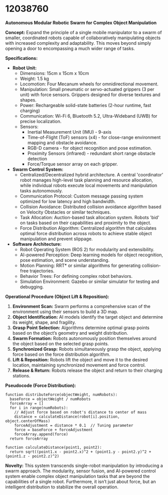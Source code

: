 # 12038760

**Autonomous Modular Robotic Swarm for Complex Object Manipulation**

**Concept:** Expand the principle of a single mobile manipulator to a swarm of smaller, coordinated robots capable of collaboratively manipulating objects with increased complexity and adaptability. This moves beyond simply opening a door to encompassing a much wider range of tasks.

**Specifications:**

*   **Robot Unit:**
    *   Dimensions: 15cm x 15cm x 10cm
    *   Weight: 1.5 kg
    *   Locomotion: Four Mecanum wheels for omnidirectional movement.
    *   Manipulation: Small pneumatic or servo-actuated grippers (3 per unit) with force sensors. Grippers designed for diverse textures and shapes.
    *   Power: Rechargeable solid-state batteries (2-hour runtime, fast charging)
    *   Communication: Wi-Fi 6, Bluetooth 5.2, Ultra-Wideband (UWB) for precise localization.
    *   Sensors:
        *   Inertial Measurement Unit (IMU) - 9-axis
        *   Time-of-Flight (ToF) sensors (x4) - for close-range environment mapping and obstacle avoidance.
        *   RGB-D camera - for object recognition and pose estimation.
        *   Proximity Sensors (infrared) - redundant short range obstacle detection
        *   Force/Torque sensor array on each gripper.
*   **Swarm Control System:**
    *   Centralized/Decentralized hybrid architecture. A central 'coordinator' robot manages high-level task planning and resource allocation, while individual robots execute local movements and manipulation tasks autonomously.
    *   Communication Protocol: Custom message passing system optimized for low latency and high bandwidth.
    *   Collision Avoidance: Distributed collision avoidance algorithm based on Velocity Obstacles or similar techniques.
    *   Task Allocation: Auction-based task allocation system. Robots 'bid' on tasks based on their capabilities and proximity to the object.
    *   Force Distribution Algorithm: Centralized algorithm that calculates optimal force distribution across robots to achieve stable object manipulation and prevent slippage.
*   **Software Architecture:**
    *   Robot Operating System (ROS 2) for modularity and extensibility.
    *   AI-powered Perception: Deep learning models for object recognition, pose estimation, and scene understanding.
    *   Motion Planning: RRT\* or similar algorithms for generating collision-free trajectories.
    *   Behavior Trees: For defining complex robot behaviors.
    *   Simulation Environment: Gazebo or similar simulator for testing and debugging.

**Operational Procedure (Object Lift & Reposition):**

1.  **Environment Scan:** Swarm performs a comprehensive scan of the environment using their sensors to build a 3D map.
2.  **Object Identification:** AI models identify the target object and determine its weight, shape, and fragility.
3.  **Grasp Point Selection:** Algorithms determine optimal grasp points based on the object’s geometry and weight distribution.
4.  **Swarm Formation:** Robots autonomously position themselves around the object based on the selected grasp points.
5.  **Synchronized Grasp:** Robots simultaneously grasp the object, applying force based on the force distribution algorithm.
6.  **Lift & Reposition:** Robots lift the object and move it to the desired location, maintaining synchronized movement and force control.
7.  **Release & Return:** Robots release the object and return to their charging stations.

**Pseudocode (Force Distribution):**

```
function distributeForce(objectWeight, numRobots):
  baseForce = objectWeight / numRobots
  forceArray = []
  for i in range(numRobots):
    // Adjust force based on robot's distance to center of mass
    distance = calculateDistance(robot[i].position, object.centerOfMass)
    forceAdjustment = distance * 0.1  // Tuning parameter
    force = baseForce + forceAdjustment
    forceArray.append(force)
  return forceArray

function calculateDistance(point1, point2):
  return sqrt((point1.x - point2.x)^2 + (point1.y - point2.y)^2 + (point1.z - point2.z)^2)
```

**Novelty:** This system transcends single-robot manipulation by introducing a swarm approach. The modularity, sensor fusion, and AI-powered control system enable complex object manipulation tasks that are beyond the capabilities of a single robot. Furthermore, it isn’t just about force, but an intelligent distribution to stabilize the overall operation.